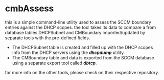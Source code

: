 # cmbAssess

this is a simple command-line utility used to assess the SCCM boundary entries against the DHCP scopes. the tool takes its data to compare a from database tables DHCPSubnet and CMBoundary imported/updated by separate tools with the pre-defined fields. 
* The DHCPSubnet table is created and filled up with the DHCP scopes info from the DHCP servers using the ***dhcpdump*** utility.
* The CMBoundary table and data is exported from the SCCM database using a separate export tool called ***dbtcp***.

for more info on the other tools, please check on their respective repository. 
